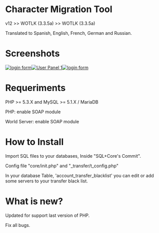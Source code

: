 Character Migration Tool
========

v12 >> WOTLK (3.3.5a) >> WOTLK (3.3.5a)

Translated to Spanish, English, French, German and Russian.

Screenshots
========
[![login form](https://raw.githubusercontent.com/masterking32/web-character-migration-tool/master/Screenshots/login.jpg)](https://raw.githubusercontent.com/masterking32/web-character-migration-tool/master/Screenshots/userpanel-1.jpg)[![User Panel 1](https://raw.githubusercontent.com/masterking32/web-character-migration-tool/master/Screenshots/userpanel-1.jpg)](https://raw.githubusercontent.com/masterking32/web-character-migration-tool/master/Screenshots/import-step1.jpg)[![login form](https://raw.githubusercontent.com/masterking32/web-character-migration-tool/master/Screenshots/import-step1.jpg)](https://raw.githubusercontent.com/masterking32/web-character-migration-tool/master/Screenshots/import-step1.jpg)


Requeriments
========
PHP >= 5.3.X and MySQL >= 5.1.X / MariaDB

PHP: enable SOAP module

World Server: enable SOAP module

How to Install
========

Import SQL files to your databases, Inside "SQL+Core's Commit".

Config file "core/init.php" and "_transfer/t_config.php"

In your database Table, 'account_transfer_blacklist' you can edit or add some servers to your transfer black list.

What is new?
========
Updated for support last version of PHP.

Fix all bugs.
